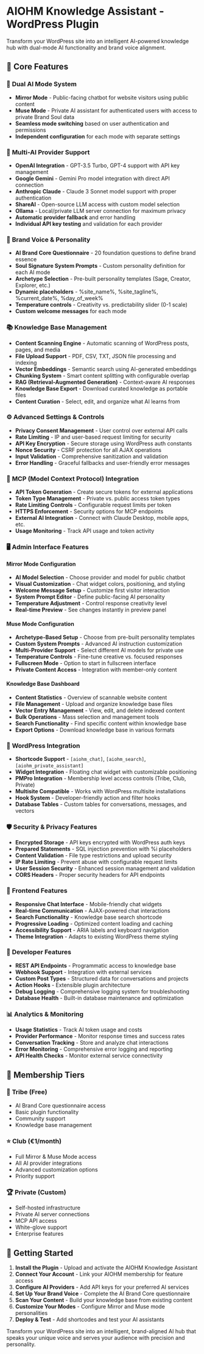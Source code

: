 # AIOHM Knowledge Assistant - WordPress Plugin

Transform your WordPress site into an intelligent AI-powered knowledge hub with dual-mode AI functionality and brand voice alignment.

## 🚀 Core Features

### 🔄 **Dual AI Mode System**
- **Mirror Mode** - Public-facing chatbot for website visitors using public content
- **Muse Mode** - Private AI assistant for authenticated users with access to private Brand Soul data
- **Seamless mode switching** based on user authentication and permissions
- **Independent configuration** for each mode with separate settings

### 🤖 **Multi-AI Provider Support**
- **OpenAI Integration** - GPT-3.5 Turbo, GPT-4 support with API key management
- **Google Gemini** - Gemini Pro model integration with direct API connection
- **Anthropic Claude** - Claude 3 Sonnet model support with proper authentication
- **ShareAI** - Open-source LLM access with custom model selection
- **Ollama** - Local/private LLM server connection for maximum privacy
- **Automatic provider fallback** and error handling
- **Individual API key testing** and validation for each provider

### 🎨 **Brand Voice & Personality**
- **AI Brand Core Questionnaire** - 20 foundation questions to define brand essence
- **Soul Signature System Prompts** - Custom personality definition for each AI mode
- **Archetype Selection** - Pre-built personality templates (Sage, Creator, Explorer, etc.)
- **Dynamic placeholders** - %site_name%, %site_tagline%, %current_date%, %day_of_week%
- **Temperature controls** - Creativity vs. predictability slider (0-1 scale)
- **Custom welcome messages** for each mode

### 📚 **Knowledge Base Management**
- **Content Scanning Engine** - Automatic scanning of WordPress posts, pages, and media
- **File Upload Support** - PDF, CSV, TXT, JSON file processing and indexing
- **Vector Embeddings** - Semantic search using AI-generated embeddings
- **Chunking System** - Smart content splitting with configurable overlap
- **RAG (Retrieval-Augmented Generation)** - Context-aware AI responses
- **Knowledge Base Export** - Download curated knowledge as portable files
- **Content Curation** - Select, edit, and organize what AI learns from

### ⚙️ **Advanced Settings & Controls**
- **Privacy Consent Management** - User control over external API calls
- **Rate Limiting** - IP and user-based request limiting for security
- **API Key Encryption** - Secure storage using WordPress auth constants
- **Nonce Security** - CSRF protection for all AJAX operations
- **Input Validation** - Comprehensive sanitization and validation
- **Error Handling** - Graceful fallbacks and user-friendly error messages

### 🔌 **MCP (Model Context Protocol) Integration**
- **API Token Generation** - Create secure tokens for external applications
- **Token Type Management** - Private vs. public access token types
- **Rate Limiting Controls** - Configurable request limits per token
- **HTTPS Enforcement** - Security options for MCP endpoints
- **External AI Integration** - Connect with Claude Desktop, mobile apps, etc.
- **Usage Monitoring** - Track API usage and token activity

### 🖥️ **Admin Interface Features**

#### Mirror Mode Configuration
- **AI Model Selection** - Choose provider and model for public chatbot
- **Visual Customization** - Chat widget colors, positioning, and styling
- **Welcome Message Setup** - Customize first visitor interaction
- **System Prompt Editor** - Define public-facing AI personality
- **Temperature Adjustment** - Control response creativity level
- **Real-time Preview** - See changes instantly in preview panel

#### Muse Mode Configuration  
- **Archetype-Based Setup** - Choose from pre-built personality templates
- **Custom System Prompts** - Advanced AI instruction customization
- **Multi-Provider Support** - Select different AI models for private use
- **Temperature Controls** - Fine-tune creative vs. focused responses
- **Fullscreen Mode** - Option to start in fullscreen interface
- **Private Content Access** - Integration with member-only content

#### Knowledge Base Dashboard
- **Content Statistics** - Overview of scannable website content
- **File Management** - Upload and organize knowledge base files
- **Vector Entry Management** - View, edit, and delete indexed content
- **Bulk Operations** - Mass selection and management tools
- **Search Functionality** - Find specific content within knowledge base
- **Export Options** - Download knowledge base in various formats

### 🔗 **WordPress Integration**
- **Shortcode Support** - `[aiohm_chat]`, `[aiohm_search]`, `[aiohm_private_assistant]`
- **Widget Integration** - Floating chat widget with customizable positioning
- **PMPro Integration** - Membership level access controls (Tribe, Club, Private)
- **Multisite Compatible** - Works with WordPress multisite installations
- **Hook System** - Developer-friendly action and filter hooks
- **Database Tables** - Custom tables for conversations, messages, and vectors

### 🛡️ **Security & Privacy Features**
- **Encrypted Storage** - API keys encrypted with WordPress auth keys
- **Prepared Statements** - SQL injection prevention with %i placeholders
- **Content Validation** - File type restrictions and upload security
- **IP Rate Limiting** - Prevent abuse with configurable request limits
- **User Session Security** - Enhanced session management and validation
- **CORS Headers** - Proper security headers for API endpoints

### 📱 **Frontend Features**
- **Responsive Chat Interface** - Mobile-friendly chat widgets
- **Real-time Communication** - AJAX-powered chat interactions
- **Search Functionality** - Knowledge base search shortcode
- **Progressive Loading** - Optimized content loading and caching
- **Accessibility Support** - ARIA labels and keyboard navigation
- **Theme Integration** - Adapts to existing WordPress theme styling

### 🔧 **Developer Features**
- **REST API Endpoints** - Programmatic access to knowledge base
- **Webhook Support** - Integration with external services
- **Custom Post Types** - Structured data for conversations and projects
- **Action Hooks** - Extensible plugin architecture
- **Debug Logging** - Comprehensive logging system for troubleshooting
- **Database Health** - Built-in database maintenance and optimization

### 📊 **Analytics & Monitoring**
- **Usage Statistics** - Track AI token usage and costs
- **Provider Performance** - Monitor response times and success rates
- **Conversation Tracking** - Store and analyze chat interactions
- **Error Monitoring** - Comprehensive error logging and reporting
- **API Health Checks** - Monitor external service connectivity

## 🎯 **Membership Tiers**

### 🌱 **Tribe (Free)**
- AI Brand Core questionnaire access
- Basic plugin functionality
- Community support
- Knowledge base management

### ⭐ **Club (€1/month)**
- Full Mirror & Muse Mode access
- All AI provider integrations
- Advanced customization options
- Priority support

### 🏆 **Private (Custom)**
- Self-hosted infrastructure
- Private AI server connections
- MCP API access
- White-glove support
- Enterprise features

## 🚀 **Getting Started**

1. **Install the Plugin** - Upload and activate the AIOHM Knowledge Assistant
2. **Connect Your Account** - Link your AIOHM membership for feature access
3. **Configure AI Providers** - Add API keys for your preferred AI services
4. **Set Up Your Brand Voice** - Complete the AI Brand Core questionnaire
5. **Scan Your Content** - Build your knowledge base from existing content
6. **Customize Your Modes** - Configure Mirror and Muse mode personalities
7. **Deploy & Test** - Add shortcodes and test your AI assistants

Transform your WordPress site into an intelligent, brand-aligned AI hub that speaks your unique voice and serves your audience with precision and personality.
